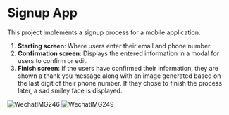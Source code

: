 # Signup App
This project implements a signup process for a mobile application. 

1. **Starting screen**: Where users enter their email and phone number.
2. **Confirmation screen**: Displays the entered information in a modal for users to confirm or edit.
3. **Finish screen**: If the users have confirmed their information, they are shown a thank you message along with an image generated based on the last digit of their phone number. If they chose to finish the process later, a sad smiley face is displayed.
  
![WechatIMG246](https://github.com/ziqifo/CS5520-Sum2/assets/122495175/17a01205-8895-440b-bb49-662c6a76d4a6)
![WechatIMG249](https://github.com/ziqifo/CS5520-Sum2/assets/122495175/f133c29c-9752-4a1b-b22e-456a7f943c19)
